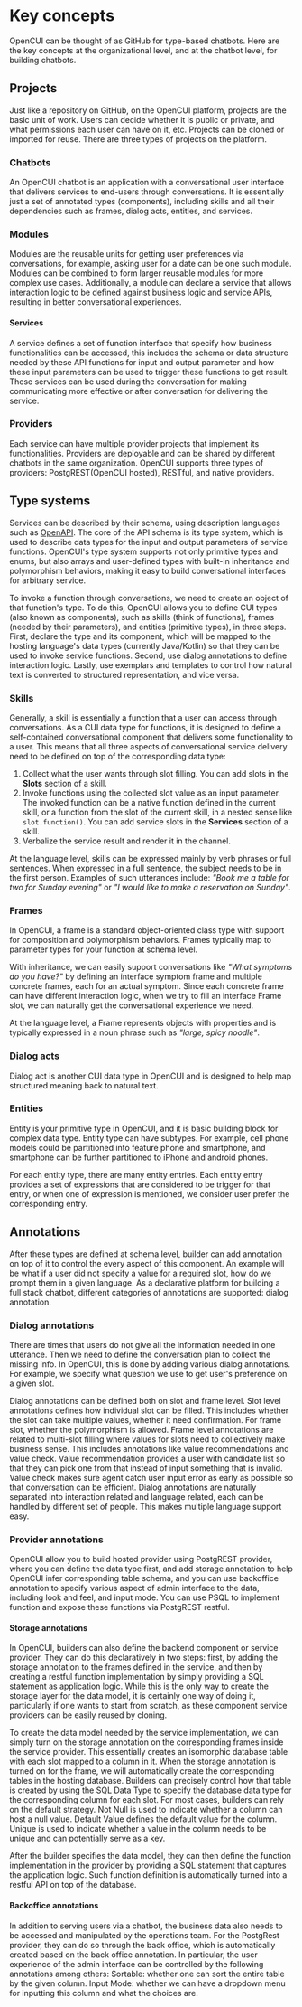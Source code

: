 # Key concepts

OpenCUI can be thought of as GitHub for type-based chatbots. Here are the key concepts at the organizational level, and at the chatbot level, for building chatbots.

## Projects
Just like a repository on GitHub, on the OpenCUI platform, projects are the basic unit of work. Users can decide whether it is public or private, and what permissions each user can have on it, etc. Projects can be cloned or imported for reuse. There are three types of projects on the platform.

### Chatbots
An OpenCUI chatbot is an application with a conversational user interface that delivers services to end-users through conversations. It is essentially just a set of annotated types (components), including skills and all their dependencies such as frames, dialog acts, entities, and services.

### Modules
Modules are the reusable units for getting user preferences via conversations, for example, asking user for a date can be one such module. Modules can be combined to form larger reusable modules for more complex use cases. Additionally, a module can declare a service that allows interaction logic to be defined against business logic and service APIs, resulting in better conversational experiences.

#### Services
A service defines a set of function interface that specify how business functionalities can be accessed, this includes the schema or data structure needed by these API functions for input and output parameter and how these input parameters can be used to trigger these functions to get result. These services can be used during the conversation for making communicating more effective or after conversation for delivering the service. 

### Providers
Each service can have multiple provider projects that implement its functionalities. Providers are deployable and can be shared by different chatbots in the same organization. OpenCUI supports three types of providers: PostgREST(OpenCUI hosted), RESTful, and native providers.

## Type systems
Services can be described by their schema, using description languages such as [OpenAPI](https://swagger.io/docs/specification/data-models/). The core of the API schema is its type system, which is used to describe data types for the input and output parameters of service functions. OpenCUI's type system supports not only primitive types and enums, but also arrays and user-defined types with built-in inheritance and polymorphism behaviors, making it easy to build conversational interfaces for arbitrary service.

To invoke a function through conversations, we need to create an object of that function's type. To do this, OpenCUI allows you to define CUI types (also known as components), such as skills (think of functions), frames (needed by their parameters), and entities (primitive types), in three steps. First, declare the type and its component, which will be mapped to the hosting language's data types (currently Java/Kotlin) so that they can be used to invoke service functions. Second, use dialog annotations to define interaction logic. Lastly, use exemplars and templates to control how natural text is converted to structured representation, and vice versa.

### Skills
Generally, a skill is essentially a function that a user can access through conversations. As a CUI data type for functions, it is designed to define a self-contained conversational component that delivers some functionality to a user. This means that all three aspects of conversational service delivery need to be defined on top of the corresponding data type:

1. Collect what the user wants through slot filling. You can add slots in the **Slots** section of a skill.
2. Invoke functions using the collected slot value as an input parameter. The invoked function can be a native function defined in the current skill, or a function from the slot of the current skill, in a nested sense like `slot.function()`. You can add service slots in the **Services** section of a skill.
3. Verbalize the service result and render it in the channel.

At the language level, skills can be expressed mainly by verb phrases or full sentences. When expressed in a full sentence, the subject needs to be in the first person. Examples of such utterances include: *"Book me a table for two for Sunday evening"* or *"I would like to make a reservation on Sunday"*.

### Frames
In OpenCUI, a frame is a standard object-oriented class type with support for composition and polymorphism behaviors. Frames typically map to parameter types for your function at schema level.

With inheritance, we can easily support conversations like *"What symptoms do you have?"* by defining an interface symptom frame and multiple concrete frames, each for an actual symptom. Since each concrete frame can have different interaction logic, when we try to fill an interface Frame slot, we can naturally get the conversational experience we need.

At the language level, a Frame represents objects with properties and is typically expressed in a noun phrase such as *"large, spicy noodle"*. 

### Dialog acts
Dialog act is another CUI data type in OpenCUI and is designed to help map structured meaning back to natural text.

### Entities
Entity is your primitive type in OpenCUI, and it is basic building block for complex data type. Entity type can have subtypes. For example, cell phone models could be partitioned into feature phone and smartphone, and smartphone can be further partitioned to iPhone and android phones.

For each entity type, there are many entity entries. Each entity entry provides a set of expressions that are considered to be trigger for that entry, or when one of expression is mentioned, we consider user prefer the corresponding entry. 

## Annotations
After these types are defined at schema level, builder can add annotation on top of it to control the every aspect of this component. An example will be what if a user did not specify a value for a required slot, how do we prompt them in a given language. As a declarative platform for building a full stack chatbot, different categories of annotations are supported: dialog annotation. 

### Dialog annotations
 There are times that users do not give all the information needed in one utterance. Then we need to define the conversation plan to collect the missing info. In OpenCUI, this is done by adding various dialog annotations. For example, we specify what question we use to get user's preference on a given slot.

Dialog annotations can be defined both on slot and frame level. Slot level annotations defines how individual slot can be filled. This includes whether the slot can take multiple values, whether it need confirmation. For frame slot, whether the polymorphism is allowed.  Frame level annotations are related to multi-slot filling where values for slots need to collectively make business sense. This includes annotations like value recommendations and value check. Value recommendation provides a user with candidate list so that they can pick one from that instead of input something that is invalid. Value check makes sure agent catch user input error as early as possible so that conversation can be efficient. Dialog annotations are naturally separated into interaction related and language related, each can be handled by different set of people. This makes multiple language support easy.

### Provider annotations
OpenCUI allow you to build hosted provider using PostgREST provider, where you can define the data type first, and add storage annotation to help OpenCUI infer corresponding table schema, and you can use backoffice annotation to specify various aspect of admin interface to the data, including look and feel, and input mode. You can use PSQL to implement function and expose these functions via PostgREST restful.

#### Storage annotations
In OpenCUI, builders can also define the backend component or service provider. They can do this declaratively in two steps: first, by adding the storage annotation to the frames defined in the service, and then by creating a restful function implementation by simply providing a SQL statement as application logic. While this is the only way to create the storage layer for the data model, it is certainly one way of doing it, particularly if one wants to start from scratch, as these component service providers can be easily reused by cloning.

To create the data model needed by the service implementation, we can simply turn on the storage annotation on the corresponding frames inside the service provider. This essentially creates an isomorphic database table with each slot mapped to a column in it. When the storage annotation is turned on for the frame, we will automatically create the corresponding tables in the hosting database. Builders can precisely control how that table is created by using the SQL Data Type to specify the database data type for the corresponding column for each slot. For most cases, builders can rely on the default strategy. Not Null is used to indicate whether a column can host a null value. Default Value defines the default value for the column. Unique is used to indicate whether a value in the column needs to be unique and can potentially serve as a key.

After the builder specifies the data model, they can then define the function implementation in the provider by providing a SQL statement that captures the application logic. Such function definition is automatically turned into a restful API on top of the database.

#### Backoffice annotations
In addition to serving users via a chatbot, the business data also needs to be accessed and manipulated by the operations team. For the PostgRest provider, they can do so through the back office, which is automatically created based on the back office annotation. In particular, the user experience of the admin interface can be controlled by the following annotations among others:
Sortable: whether one can sort the entire table by the given column.
Input Mode: whether we can have a dropdown menu for inputting this column and what the choices are.
